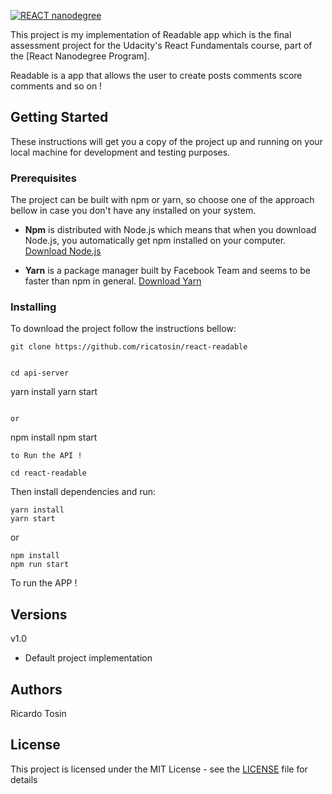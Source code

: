 [![REACT nanodegree](https://img.shields.io/badge/udacity-REACTND-02b3e4.svg?style=flat)](https://www.udacity.com/course/react-nanodegree--nd019)

This project is my implementation of Readable app which is the final assessment project for the
Udacity's React Fundamentals course, part of the [React Nanodegree Program].

Readable is a app that allows the user to create posts comments score comments and so on !

## Getting Started

These instructions will get you a copy of the project up and running on your local machine for development and testing purposes.

### Prerequisites

The project can be built with npm or yarn, so choose one of the approach bellow in case you don't have any installed on your system.

* **Npm** is distributed with Node.js which means that when you download Node.js, you automatically get npm installed on your computer. [Download Node.js](https://nodejs.org/en/download/)

* **Yarn** is a package manager built by Facebook Team and seems to be faster than npm in general.  [Download Yarn](https://yarnpkg.com/en/docs/install)

### Installing

To download the project follow the instructions bellow:

```
git clone https://github.com/ricatosin/react-readable


cd api-server 

```
yarn install
yarn start
```

or

```
npm install
npm start
```
to Run the API !

cd react-readable
```

Then install dependencies and run:

```
yarn install
yarn start
```

or

```
npm install
npm run start
```
To run the APP !

## Versions

v1.0
* Default project implementation

## Authors

Ricardo Tosin 

## License

This project is licensed under the MIT License - see the [LICENSE](LICENSE) file for details
